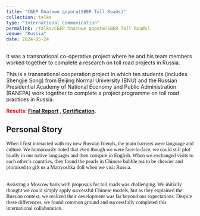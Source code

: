 ```yaml
---
title: "СБЕР Платные дороги(SBER Toll Roads)"
collection: talks
type: "International Communication"
permalink: /talks/СБЕР Платные дороги(SBER Toll Roads)
venue: "Russia"
date: 2024-05-24
---
```


It was a transnational co-operative project where he and his team members worked together to complete a research on toll road projects in Russia.

This is a transnational cooperation project in which ten students (includes Shengjie Song) from Beijing Normal University (BNU) and the Russian Presidential Academy of National Economy and Public Administration (RANEPA) work together to complete a project programme on toll road practices in Russia. 

<span style="color:red">**Results: [Final Report]({{site.url}}/file/Sber_report.pdf) , [Certification]({{site.url}}/file/俄罗斯.pdf).**

Personal Story
---
<font face="Times New Roman">When I first interacted with my new Russian friends, the main barriers were language and culture. We humorously noted that even though we were face-to-face, we could still plot loudly in our native languages and then conspire in English. When we exchanged visits to each other’s countries, they found the pearls in Chinese bubble tea to be chewier and promised to gift us a Matryoshka doll when we visit Russia. <br> <br>

Assisting a Moscow bank with proposals for toll roads was challenging. We initially thought we could simply apply successful Chinese models, but as they explained the Russian context, we realized their development was far beyond our expectations. Despite these differences, we found common ground and successfully completed this international collaboration.</font>
